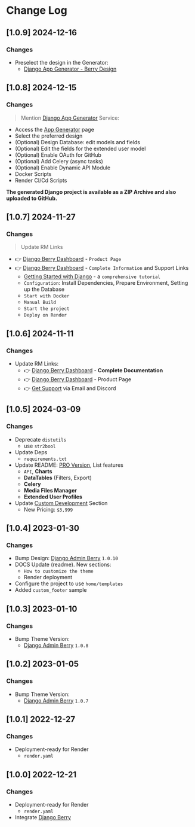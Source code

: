 # Change Log

## [1.0.9] 2024-12-16
### Changes

- Preselect the design in the Generator:
  - [Django App Generator - Berry Design](https://app-generator.dev/tools/django-generator/berry/)

## [1.0.8] 2024-12-15
### Changes

> Mention [Django App Generator](https://app-generator.dev/tools/django-generator/) Service:

- Access the [App Generator](https://app-generator.dev/tools/django-generator/) page
- Select the preferred design
- (Optional) Design Database: edit models and fields
- (Optional) Edit the fields for the extended user model
- (Optional) Enable OAuth for GitHub
- (Optional) Add Celery (async tasks)
- (Optional) Enable Dynamic API Module
- Docker Scripts
- Render CI/Cd Scripts

**The generated Django project is available as a ZIP Archive and also uploaded to GitHub.**

## [1.0.7] 2024-11-27
### Changes

> Update RM Links

- 👉 [Django Berry Dashboard](https://app-generator.dev/product/berry-dashboard/django/) - `Product Page`
- 👉 [Django Berry Dashboard](https://app-generator.dev/docs/products/django/berry/index.html) - `Complete Information` and Support Links
  - [Getting Started with Django](https://app-generator.dev/docs/technologies/django/index.html) - a `comprehensive tutorial`
  - `Configuration`: Install Dependencies, Prepare Environment, Setting up the Database 
  - `Start with Docker`
  - `Manual Build`
  - `Start the project`
  - `Deploy on Render`

## [1.0.6] 2024-11-11
### Changes

- Update RM Links:
  - 👉 [Django Berry Dashboard](https://app-generator.dev/docs/products/django/berry/index.html) - **Complete Documentation**
  - 👉 [Django Berry Dashboard](https://app-generator.dev/product/berry-dashboard/django/) - Product Page
  - 👉 [Get Support](https://app-generator.dev/ticket/create/) via Email and Discord

## [1.0.5] 2024-03-09
### Changes

- Deprecate `distutils`
  - use `str2bool`
- Update Deps 
  - `requirements.txt`  
- Update README: [PRO Version](https://appseed.us/product/berry-dashboard-pro/django/), List features
  - `API`, **Charts** 
  - **DataTables** (Filters, Export)
  - **Celery**
  - **Media Files Manager**
  - **Extended User Profiles**
- Update [Custom Development](https://appseed.us/custom-development/) Section
  - New Pricing: `$3,999`

## [1.0.4] 2023-01-30
### Changes

- Bump Design: [Django Admin Berry](https://github.com/app-generator/django-admin-berry) `1.0.10`
- DOCS Update (readme). New sections:
  - `How to customize the theme`
  - Render deployment
- Configure the project to use `home/templates`
- Added `custom_footer` sample

## [1.0.3] 2023-01-10
### Changes

- Bump Theme Version: 
  - [Django Admin Berry](https://github.com/app-generator/django-admin-berry) `1.0.8`

## [1.0.2] 2023-01-05
### Changes

- Bump Theme Version: 
  - [Django Admin Berry](https://github.com/app-generator/django-admin-berry) `1.0.7`

## [1.0.1] 2022-12-27
### Changes

- Deployment-ready for Render
  - `render.yaml` 

## [1.0.0] 2022-12-21
### Changes

- Deployment-ready for Render
  - `render.yaml` 
- Integrate [Django Berry](https://github.com/app-generator/django-admin-berry)

